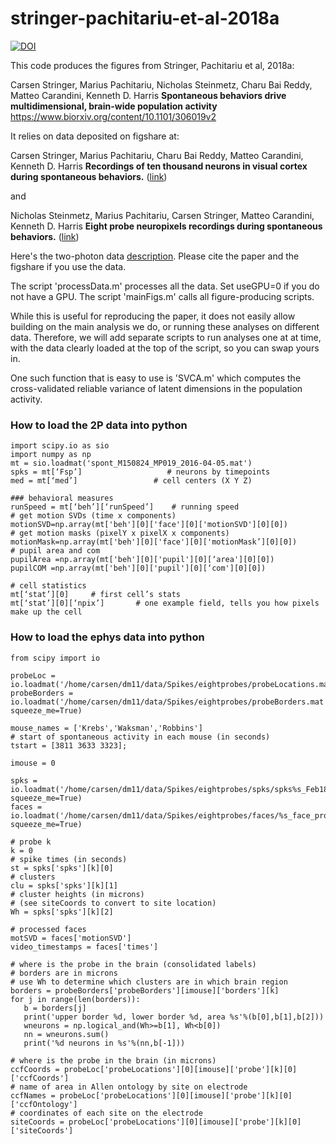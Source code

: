 # stringer-pachitariu-et-al-2018a
[![DOI](https://zenodo.org/badge/130262484.svg)](https://zenodo.org/badge/latestdoi/130262484)


This code produces the figures from Stringer, Pachitariu et al, 2018a:

Carsen Stringer, Marius Pachitariu, Nicholas Steinmetz, Charu Bai Reddy, Matteo Carandini, Kenneth D. Harris
**Spontaneous behaviors drive multidimensional, brain-wide population activity**
https://www.biorxiv.org/content/10.1101/306019v2

It relies on data deposited on figshare at:

Carsen Stringer, Marius Pachitariu, Charu Bai Reddy, Matteo Carandini, Kenneth D. Harris
**Recordings of ten thousand neurons in visual cortex during spontaneous behaviors.** ([link](https://figshare.com/articles/Recordings_of_ten_thousand_neurons_in_visual_cortex_during_spontaneous_behaviors/6163622))

and

Nicholas Steinmetz, Marius Pachitariu, Carsen Stringer, Matteo Carandini, Kenneth D. Harris
**Eight probe neuropixels recordings during spontaneous behaviors.** ([link](https://figshare.com/articles/Eight-probe_Neuropixels_recordings_during_spontaneous_behaviors/7739750))

Here's the two-photon data [description](dataSharing.pdf). Please cite the paper and the figshare if you use the data.

The script 'processData.m' processes all the data. Set useGPU=0 if you do not have a GPU. The script 'mainFigs.m' calls all figure-producing scripts. 

While this is useful for reproducing the paper, it does not easily allow building on the main analysis we do, or running these analyses on different data. Therefore, we will add separate scripts to run analyses one at at time, with the data clearly loaded at the top of the script, so you can swap yours in. 

One such function that is easy to use is 'SVCA.m' which computes the cross-validated reliable variance of latent dimensions in the population activity.

### How to load the 2P data into python ###
```
import scipy.io as sio
import numpy as np
mt = sio.loadmat('spont_M150824_MP019_2016-04-05.mat')
spks = mt[‘Fsp’]                   # neurons by timepoints
med = mt[‘med’]                 # cell centers (X Y Z)

### behavioral measures
runSpeed = mt[‘beh’][‘runSpeed’]    # running speed
# get motion SVDs (time x components)
motionSVD=np.array(mt['beh'][0]['face'][0]['motionSVD'][0][0])  
# get motion masks (pixelY x pixelX x components)
motionMask=np.array(mt['beh'][0]['face'][0]['motionMask’][0][0])     
# pupil area and com
pupilArea =np.array(mt['beh'][0]['pupil'][0][‘area'][0][0])  
pupilCOM =np.array(mt['beh'][0]['pupil'][0][‘com'][0][0])  

# cell statistics
mt[‘stat’][0]     # first cell’s stats
mt[‘stat’][0][‘npix’]       # one example field, tells you how pixels make up the cell
```

### How to load the ephys data into python ###
```
from scipy import io

probeLoc = io.loadmat('/home/carsen/dm11/data/Spikes/eightprobes/probeLocations.mat')
probeBorders = io.loadmat('/home/carsen/dm11/data/Spikes/eightprobes/probeBorders.mat', squeeze_me=True)

mouse_names = ['Krebs','Waksman','Robbins']
# start of spontaneous activity in each mouse (in seconds)
tstart = [3811 3633 3323];

imouse = 0

spks = io.loadmat('/home/carsen/dm11/data/Spikes/eightprobes/spks/spks%s_Feb18.mat'%mouse_names[imouse], squeeze_me=True)
faces = io.loadmat('/home/carsen/dm11/data/Spikes/eightprobes/faces/%s_face_proc.mat'%mouse_names[imouse], squeeze_me=True)

# probe k
k = 0
# spike times (in seconds)
st = spks['spks'][k][0]
# clusters
clu = spks['spks'][k][1]
# cluster heights (in microns)
# (see siteCoords to convert to site location)
Wh = spks['spks'][k][2]

# processed faces
motSVD = faces['motionSVD']
video_timestamps = faces['times']

# where is the probe in the brain (consolidated labels)
# borders are in microns
# use Wh to determine which clusters are in which brain region
borders = probeBorders['probeBorders'][imouse]['borders'][k]
for j in range(len(borders)):
   b = borders[j]
   print('upper border %d, lower border %d, area %s'%(b[0],b[1],b[2]))
   wneurons = np.logical_and(Wh>=b[1], Wh<b[0])
   nn = wneurons.sum()
   print('%d neurons in %s'%(nn,b[-1]))
   
# where is the probe in the brain (in microns)
ccfCoords = probeLoc['probeLocations'][0][imouse]['probe'][k][0]['ccfCoords']
# name of area in Allen ontology by site on electrode
ccfNames = probeLoc['probeLocations'][0][imouse]['probe'][k][0]['ccfOntology']
# coordinates of each site on the electrode
siteCoords = probeLoc['probeLocations'][0][imouse]['probe'][k][0]['siteCoords']



```
